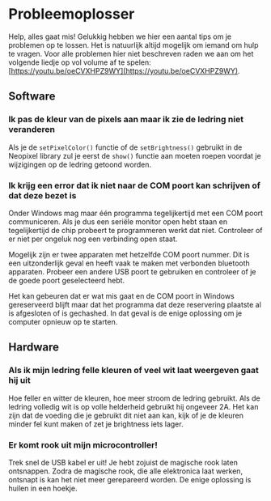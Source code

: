 # Probleemoplosser
Help, alles gaat mis! Gelukkig hebben we hier een aantal tips om je problemen op te lossen. Het is natuurlijk altijd mogelijk om iemand om hulp te vragen. Voor alle problemen hier niet beschreven raden we aan om het volgende liedje op vol volume af te spelen: [https://youtu.be/oeCVXHPZ9WY](https://youtu.be/oeCVXHPZ9WY).

## Software
### Ik pas de kleur van de pixels aan maar ik zie de ledring niet veranderen
Als je de `setPixelColor()` functie of de `setBrightness()` gebruikt in de Neopixel library zul je eerst de `show()` functie aan moeten roepen voordat je wijzigingen op de ledring getoond worden.

### Ik krijg een error dat ik niet naar de COM poort kan schrijven of dat deze bezet is
Onder Windows mag maar één programma tegelijkertijd met een COM poort communiceren. Als je dus een seriële monitor open hebt staan en tegelijkertijd de chip probeert te programmeren werkt dat niet. Controleer of er niet per ongeluk nog een verbinding open staat.

Mogelijk zijn er twee apparaten met hetzelfde COM poort nummer. Dit is een uitzonderlijk geval en heeft vaak te maken met verbonden bluetooth apparaten. Probeer een andere USB poort te gebruiken en controleer of je de goede poort geselecteerd hebt.

Het kan gebeuren dat er wat mis gaat en de COM poort in Windows gereserveerd blijft maar dat het programma dat deze reservering plaatste al is afgesloten of is gechashed. In dat geval is de enige oplossing om je computer opnieuw op te starten.

## Hardware
### Als ik mijn ledring felle kleuren of veel wit laat weergeven gaat hij uit
Hoe feller en witter de kleuren, hoe meer stroom de ledring gebruikt. Als de ledring volledig wit is op volle helderheid gebruikt hij ongeveer 2A. Het kan zijn dat de voeding die je gebruikt dit niet aan kan, kijk of je de kleuren minder fel kunt maken of zet je brightness iets lager.

### Er komt rook uit mijn microcontroller!
Trek snel de USB kabel er uit! Je hebt zojuist de magische rook laten ontsnappen. Zodra de magische rook, die alle elektronica laat werken, ontsnapt is kan het niet meer gerepareerd worden. De enige oplossing is huilen in een hoekje.
